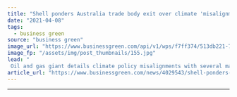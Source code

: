 ```yaml
---
title: "Shell ponders Australia trade body exit over climate 'misalignment'"
date: "2021-04-08"
tags: 
  - business green
source: "business green"
image_url: "https://www.businessgreen.com/api/v1/wps/f7ff374/513db221-74a8-4c1e-bd6e-f59451511e64/1/shell-iStock-1154059216-185x114.jpg"
image_fp: "/assets/img/post_thumbnails/155.jpg"
lead: "
 Oil and gas giant details climate policy misalignments with several major global trade associations in latest review ..."
article_url: "https://www.businessgreen.com/news/4029543/shell-ponders-australia-trade-body-exit-climate-misalignment"
---
```


---
